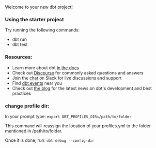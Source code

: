 Welcome to your new dbt project!

### Using the starter project

Try running the following commands:
- dbt run
- dbt test


### Resources:
- Learn more about dbt [in the docs](https://docs.getdbt.com/docs/introduction)
- Check out [Discourse](https://discourse.getdbt.com/) for commonly asked questions and answers
- Join the [chat](https://community.getdbt.com/) on Slack for live discussions and support
- Find [dbt events](https://events.getdbt.com) near you
- Check out [the blog](https://blog.getdbt.com/) for the latest news on dbt's development and best practices


### change profile dir:
In your prompt type: 
`export DBT_PROFILES_DIR=/path/to/folder`

This command will reassign the location of your profiles.yml to the folder mentioned in /path/to/folder.

Once it is done, run: 
`dbt debug --config-dir`